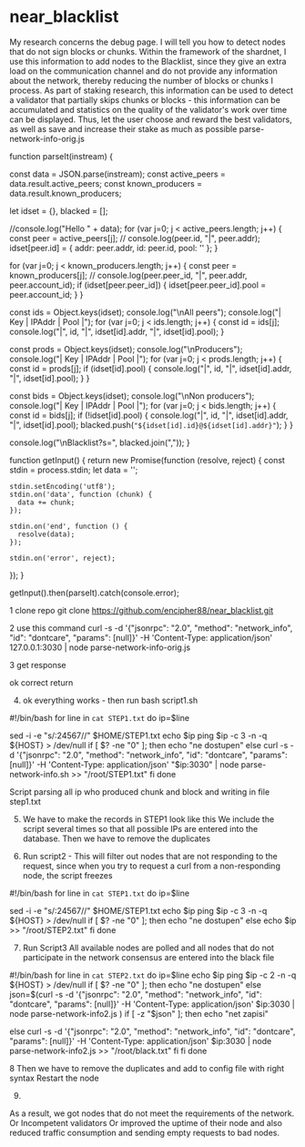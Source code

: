 # near_blacklist
My research concerns the debug page. I will tell you how to detect nodes that do not sign blocks or chunks. Within the framework of the shardnet, I use this information to add nodes to the Blacklist, since they give an extra load on the communication channel and do not provide any information about the network, thereby reducing the number of blocks or chunks I process. As part of staking research, this information can be used to detect a validator that partially skips chunks or blocks - this information can be accumulated and statistics on the quality of the validator's work over time can be displayed. Thus, let the user choose and reward the best validators, as well as save and increase their stake as much as possible
parse-network-info-orig.js

function parseIt(instream) {

  const data = JSON.parse(instream);
  const active_peers = data.result.active_peers;
  const known_producers = data.result.known_producers;

  let idset = {}, blacked = [];

  //console.log("Hello " + data);
  for (var j=0; j < active_peers.length; j++) {
    const peer = active_peers[j];
    // console.log(peer.id, "|", peer.addr);
    idset[peer.id] = { addr: peer.addr, id: peer.id, pool: '' };
  }

  for (var j=0; j < known_producers.length; j++) {
    const peer = known_producers[j];
    // console.log(peer.peer_id, "|", peer.addr, peer.account_id);
    if (idset[peer.peer_id]) {
     idset[peer.peer_id].pool  = peer.account_id;
    }
  }

  const ids = Object.keys(idset);
  console.log("\nAll peers");
  console.log("| Key | IPAddr | Pool |");
  for (var j=0; j < ids.length; j++) {
    const id = ids[j];
    console.log("|", id, "|", idset[id].addr, "|", idset[id].pool);
  }

  const prods = Object.keys(idset);
  console.log("\nProducers");
  console.log("| Key | IPAddr | Pool |");
  for (var j=0; j < prods.length; j++) {
    const id = prods[j];
    if (idset[id].pool) {
      console.log("|", id, "|", idset[id].addr, "|", idset[id].pool);
    }
  }
	
  const bids = Object.keys(idset);
  console.log("\nNon producers");
  console.log("| Key | IPAddr | Pool |");
  for (var j=0; j < bids.length; j++) {
    const id = bids[j];
    if (!idset[id].pool) {
      console.log("|", id, "|", idset[id].addr, "|", idset[id].pool);
      blacked.push(`"${idset[id].id}@${idset[id].addr}"`);
    }
  }

  console.log("\nBlacklist?s=", blacked.join(","));
}

function getInput() {
  return new Promise(function (resolve, reject) {
    const stdin = process.stdin;
    let data = '';

    stdin.setEncoding('utf8');
    stdin.on('data', function (chunk) {
      data += chunk;
    });

    stdin.on('end', function () {
      resolve(data);
    });

    stdin.on('error', reject);
  });
}

getInput().then(parseIt).catch(console.error);


1 clone repo
git clone https://github.com/encipher88/near_blacklist.git


2 use this command
curl -s -d '{"jsonrpc": "2.0", "method": "network_info", "id": "dontcare", "params": [null]}' -H 'Content-Type: application/json' 127.0.0.1:3030 | node parse-network-info-orig.js

3 get response



ok correct return






4. ok everything works - then run 
bash script1.sh

#!/bin/bash
for line in `cat STEP1.txt`
do
 ip=$line

 sed -i -e "s/:24567//" $HOME/STEP1.txt
   echo $ip
    ping $ip -c 3 -n -q ${HOST} > /dev/null
    	if [ $? -ne "0" ]; then echo "ne dostupen"
     else
   curl -s -d '{"jsonrpc": "2.0", "method": "network_info", "id": "dontcare", "params": [null]}' -H 'Content-Type: application/json' "$ip:3030" | node parse-network-info.sh  >> "/root/STEP1.txt"
   fi
done 


Script parsing all ip who produced chunk and block and writing in file step1.txt

5. We have to make the records in STEP1 look like this 
We include the script several times so that all possible IPs are entered into the database.
Then we have to remove the duplicates


6. Run script2 - This will filter out nodes that are not responding to the request, since when you try to request a curl from a non-responding node, the script freezes

#!/bin/bash
for line in `cat STEP1.txt`
do
 ip=$line

 sed -i -e "s/:24567//" $HOME/STEP1.txt
   echo $ip
    ping $ip -c 3 -n -q ${HOST} > /dev/null
    	if [ $? -ne "0" ]; then echo "ne dostupen"
     else
  echo $ip  >> "/root/STEP2.txt"
   fi
done 

7. Run Script3  All available nodes are polled and all nodes that do not participate in the network consensus are entered into the black file

#!/bin/bash
for line in `cat STEP2.txt`
do
 ip=$line
   echo $ip
   ping $ip -c 2 -n -q ${HOST} > /dev/null
   if [ $? -ne "0" ]; then echo "ne dostupen"
     else
     json=$(curl -s -d '{"jsonrpc": "2.0", "method": "network_info", "id": "dontcare", "params": [null]}' -H 'Content-Type: application/json' $ip:3030 | node parse-network-info2.js )
    if [ -z "$json" ]; then echo "net zapisi"
   
   else 
    curl -s -d '{"jsonrpc": "2.0", "method": "network_info", "id": "dontcare", "params": [null]}' -H 'Content-Type: application/json' $ip:3030 | node parse-network-info2.js  >> "/root/black.txt" 
   fi
   fi
done 

8 Then we have to remove the duplicates and add to config file with right syntax
    Restart the node 

9. 
As a result, we got nodes that do not meet the requirements of the network.
Or
Incompetent validators
Or
improved the uptime of their node
and also reduced traffic consumption and sending empty requests to bad nodes.







